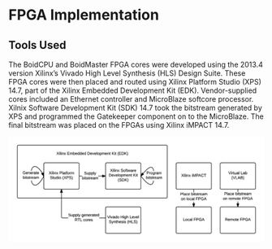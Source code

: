 FPGA Implementation
===================

Tools Used
----------
The BoidCPU and BoidMaster FPGA cores were developed using the 2013.4 version Xilinx’s Vivado High Level Synthesis (HLS) Design Suite. These FPGA cores were then placed and routed using Xilinx Platform Studio (XPS) 14.7, part of the Xilinx Embedded Development Kit (EDK). Vendor-supplied cores included an Ethernet controller and MicroBlaze softcore processor. Xilnix Software Development Kit (SDK) 14.7 took the bitstream generated by XPS and programmed the Gatekeeper component on to the MicroBlaze. The final bitstream was placed on the FPGAs using Xilinx iMPACT 14.7. 

![Diagram showing the tools used during design development](../doc/img/tools.png)

